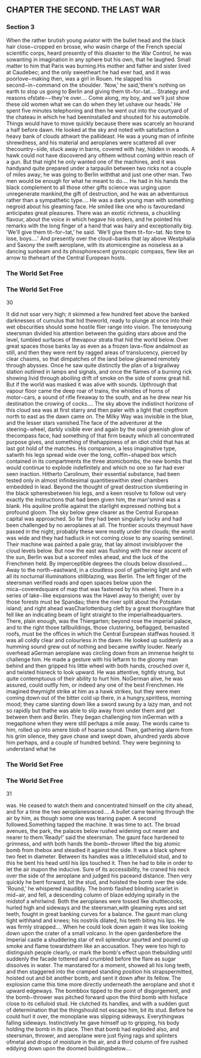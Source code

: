 ## CHAPTER THE SECOND. THE LAST WAR

### Section 3

When the rather brutish young aviator with the bullet head and the black hair close−cropped en brosse, who wasin charge of the French special scientific corps, heard presently of this disaster to the War Control, he was sowanting in imagination in any sphere but his own, that he laughed. Small matter to him that Paris was burning.His mother and father and sister lived at Caudebec; and the only sweetheart he had ever had, and it was poorlove−making then, was a girl in Rouen. He slapped his second−in−command on the shoulder. 'Now,' he said,'there's nothing on earth to stop us going to Berlin and giving them tit−for−tat.... Strategy and reasons ofstate−−they're over.... Come along, my boy, and we'll just show these old women what we can do when they let ushave our heads.'
He spent five minutes telephoning and then he went out into the courtyard of the chateau in which he had beeninstalled and shouted for his automobile. Things would have to move quickly because there was scarcely an hourand a half before dawn. He looked at the sky and noted with satisfaction a heavy bank of clouds athwart the pallideast.
He was a young man of infinite shrewdness, and his material and aeroplanes were scattered all over thecountry−side, stuck away in barns, covered with hay, hidden in woods. A hawk could not have discovered any ofthem without coming within reach of a gun. But that night he only wanted one of the machines, and it was handyand quite prepared under a tarpaulin between two ricks not a couple of miles away; he was going to Berlin withthat and just one other man. Two men would be enough for what he meant to do....
He had in his hands the black complement to all those other gifts science was urging upon unregenerate mankind,the gift of destruction, and he was an adventurous rather than a sympathetic type....
He was a dark young man with something negroid about his gleaming face. He smiled like one who is favouredand anticipates great pleasures. There was an exotic richness, a chuckling flavour, about the voice in which hegave his orders, and he pointed his remarks with the long finger of a hand that was hairy and exceptionally big.
'We'll give them tit−for−tat,' he said. 'We'll give them tit−for−tat. No time to lose, boys....'
And presently over the cloud−banks that lay above Westphalia and Saxony the swift aeroplane, with its atomicengine as noiseless as a dancing sunbeam and its phosphorescent gyroscopic compass, flew like an arrow to theheart of the Central European hosts.
### The World Set Free

### The World Set Free
30


It did not soar very high; it skimmed a few hundred feet above the banked darknesses of cumulus that hid theworld, ready to plunge at once into their wet obscurities should some hostile flier range into vision. The tenseyoung steersman divided his attention between the guiding stars above and the level, tumbled surfaces of thevapour strata that hid the world below. Over great spaces those banks lay as even as a frozen lava−flow andalmost as still, and then they were rent by ragged areas of translucency, pierced by clear chasms, so that dimpatches of the land below gleamed remotely through abysses. Once he saw quite distinctly the plan of a bigrailway station outlined in lamps and signals, and once the flames of a burning rick showing livid through aboiling drift of smoke on the side of some great hill. But if the world was masked it was alive with sounds. Upthrough that vapour floor came the deep roar of trains, the whistles of horns of motor−cars, a sound of rifle fireaway to the south, and as he drew near his destination the crowing of cocks....
The sky above the indistinct horizons of this cloud sea was at first starry and then paler with a light that creptfrom north to east as the dawn came on. The Milky Way was invisible in the blue, and the lesser stars vanished.The face of the adventurer at the steering−wheel, darkly visible ever and again by the oval greenish glow of thecompass face, had something of that firm beauty which all concentrated purpose gives, and something of thehappiness of an idiot child that has at last got hold of the matches. His companion, a less imaginative type, satwith his legs spread wide over the long, coffin−shaped box which contained in its compartments the three atomicbombs, the new bombs that would continue to explode indefinitely and which no one so far had ever seen inaction. Hitherto Carolinum, their essential substance, had been tested only in almost infinitesimal quantitieswithin steel chambers embedded in lead. Beyond the thought of great destruction slumbering in the black spheresbetween his legs, and a keen resolve to follow out very exactly the instructions that had been given him, the man'smind was a blank. His aquiline profile against the starlight expressed nothing but a profound gloom.
The sky below grew clearer as the Central European capital was approached.
So far they had been singularly lucky and had been challenged by no aeroplanes at all. The frontier scouts theymust have passed in the night; probably these were mostly under the clouds; the world was wide and they had hadluck in not coming close to any soaring sentinel. Their machine was painted a pale gray, that lay almost invisiblyover the cloud levels below. But now the east was flushing with the near ascent of the sun, Berlin was but a scoreof miles ahead, and the luck of the Frenchmen held. By imperceptible degrees the clouds below dissolved....
Away to the north−eastward, in a cloudless pool of gathering light and with all its nocturnal illuminations stillblazing, was Berlin. The left finger of the steersman verified roads and open spaces below upon the mica−coveredsquare of map that was fastened by his wheel. There in a series of lake−like expansions was the Havel away to theright; over by those forests must be Spandau; there the river split about the Potsdam island; and right ahead wasCharlottenburg cleft by a great thoroughfare that fell like an indicating beam of light straight to the imperialheadquarters. There, plain enough, was the Thiergarten; beyond rose the imperial palace, and to the right those tallbuildings, those clustering, beflagged, bemasted roofs, must be the offices in which the Central European staffwas housed. It was all coldly clear and colourless in the dawn.
He looked up suddenly as a humming sound grew out of nothing and became swiftly louder. Nearly overhead aGerman aeroplane was circling down from an immense height to challenge him. He made a gesture with his leftarm to the gloomy man behind and then gripped his little wheel with both hands, crouched over it, and twisted hisneck to look upward. He was attentive, tightly strung, but quite contemptuous of their ability to hurt him. NoGerman alive, he was assured, could outfly him, or indeed any one of the best Frenchmen. He imagined theymight strike at him as a hawk strikes, but they were men coming down out of the bitter cold up there, in a hungry,spiritless, morning mood; they came slanting down like a sword swung by a lazy man, and not so rapidly but thathe was able to slip away from under them and get between them and Berlin. They began challenging him inGerman with a megaphone when they were still perhaps a mile away. The words came to him, rolled up into amere blob of hoarse sound. Then, gathering alarm from his grim silence, they gave chase and swept down, ahundred yards above him perhaps, and a couple of hundred behind. They were beginning to understand what he
### The World Set Free

### The World Set Free
31


was. He ceased to watch them and concentrated himself on the city ahead, and for a time the two aeroplanesraced....
A bullet came tearing through the air by him, as though some one was tearing paper. A second followed.Something tapped the machine.
It was time to act. The broad avenues, the park, the palaces below rushed widening out nearer and nearer to them.'Ready!' said the steersman.
The gaunt face hardened to grimness, and with both hands the bomb−thrower lifted the big atomic bomb from thebox and steadied it against the side. It was a black sphere two feet in diameter. Between its handles was a littlecelluloid stud, and to this he bent his head until his lips touched it. Then he had to bite in order to let the air inupon the inducive. Sure of its accessibility, he craned his neck over the side of the aeroplane and judged his paceand distance. Then very quickly he bent forward, bit the stud, and hoisted the bomb over the side.
'Round,' he whispered inaudibly.
The bomb flashed blinding scarlet in mid−air, and fell, a descending column of blaze eddying spirally in the midstof a whirlwind. Both the aeroplanes were tossed like shuttlecocks, hurled high and sideways and the steersman,with gleaming eyes and set teeth, fought in great banking curves for a balance. The gaunt man clung tight withhand and knees; his nostrils dilated, his teeth biting his lips. He was firmly strapped....
When he could look down again it was like looking down upon the crater of a small volcano. In the open gardenbefore the Imperial castle a shuddering star of evil splendour spurted and poured up smoke and flame towardsthem like an accusation. They were too high to distinguish people clearly, or mark the bomb's effect upon thebuilding until suddenly the facade tottered and crumbled before the flare as sugar dissolves in water. The manstared for a moment, showed all his long teeth, and then staggered into the cramped standing position his strapspermitted, hoisted out and bit another bomb, and sent it down after its fellow.
The explosion came this time more directly underneath the aeroplane and shot it upward edgeways. The bombbox tipped to the point of disgorgement, and the bomb−thrower was pitched forward upon the third bomb with hisface close to its celluloid stud. He clutched its handles, and with a sudden gust of determination that the thingshould not escape him, bit its stud. Before he could hurl it over, the monoplane was slipping sideways. Everythingwas falling sideways. Instinctively he gave himself up to gripping, his body holding the bomb in its place.
Then that bomb had exploded also, and steersman, thrower, and aeroplane were just flying rags and splinters ofmetal and drops of moisture in the air, and a third column of fire rushed eddying down upon the doomed buildingsbelow....